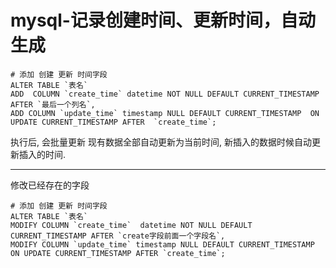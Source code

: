 # mysql-记录创建时间、更新时间，自动生成

```mysql
# 添加 创建 更新 时间字段
ALTER TABLE `表名`
ADD  COLUMN `create_time` datetime NOT NULL DEFAULT CURRENT_TIMESTAMP AFTER `最后一个列名`,
ADD COLUMN `update_time` timestamp NULL DEFAULT CURRENT_TIMESTAMP  ON UPDATE CURRENT_TIMESTAMP AFTER  `create_time`;
```
执行后, 会批量更新 现有数据全部自动更新为当前时间, 新插入的数据时候自动更新插入的时间.

---

修改已经存在的字段

```mysql
# 添加 创建 更新 时间字段
ALTER TABLE `表名`
MODIFY COLUMN `create_time`  datetime NOT NULL DEFAULT CURRENT_TIMESTAMP AFTER `create字段前面一个字段名`,
MODIFY COLUMN `update_time` timestamp NULL DEFAULT CURRENT_TIMESTAMP ON UPDATE CURRENT_TIMESTAMP AFTER `create_time`;
```